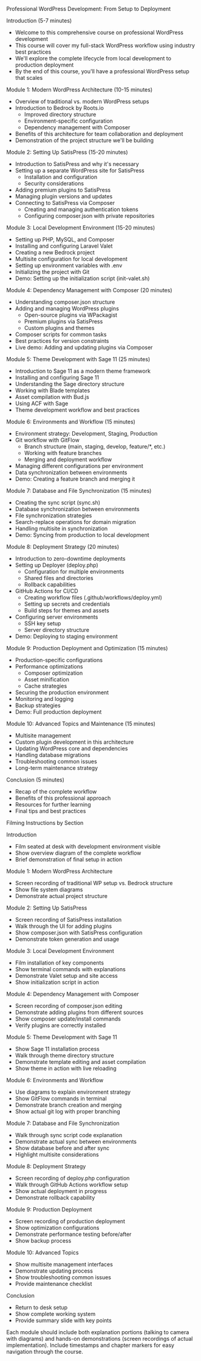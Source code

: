  Professional WordPress Development: From Setup to Deployment

  Introduction (5-7 minutes)

  - Welcome to this comprehensive course on professional WordPress development
  - This course will cover my full-stack WordPress workflow using industry best practices
  - We'll explore the complete lifecycle from local development to production deployment
  - By the end of this course, you'll have a professional WordPress setup that scales

  Module 1: Modern WordPress Architecture (10-15 minutes)

  - Overview of traditional vs. modern WordPress setups
  - Introduction to Bedrock by Roots.io
	- Improved directory structure
	- Environment-specific configuration
	- Dependency management with Composer
  - Benefits of this architecture for team collaboration and deployment
  - Demonstration of the project structure we'll be building

  Module 2: Setting Up SatisPress (15-20 minutes)

  - Introduction to SatisPress and why it's necessary
  - Setting up a separate WordPress site for SatisPress
	- Installation and configuration
	- Security considerations
  - Adding premium plugins to SatisPress
  - Managing plugin versions and updates
  - Connecting to SatisPress via Composer
	- Creating and managing authentication tokens
	- Configuring composer.json with private repositories

  Module 3: Local Development Environment (15-20 minutes)

  - Setting up PHP, MySQL, and Composer
  - Installing and configuring Laravel Valet
  - Creating a new Bedrock project
  - Multisite configuration for local development
  - Setting up environment variables with .env
  - Initializing the project with Git
  - Demo: Setting up the initialization script (init-valet.sh)

  Module 4: Dependency Management with Composer (20 minutes)

  - Understanding composer.json structure
  - Adding and managing WordPress plugins
	- Open-source plugins via WPackagist
	- Premium plugins via SatisPress
	- Custom plugins and themes
  - Composer scripts for common tasks
  - Best practices for version constraints
  - Live demo: Adding and updating plugins via Composer

  Module 5: Theme Development with Sage 11 (25 minutes)

  - Introduction to Sage 11 as a modern theme framework
  - Installing and configuring Sage 11
  - Understanding the Sage directory structure
  - Working with Blade templates
  - Asset compilation with Bud.js
  - Using ACF with Sage
  - Theme development workflow and best practices

  Module 6: Environments and Workflow (15 minutes)

  - Environment strategy: Development, Staging, Production
  - Git workflow with GitFlow
	- Branch structure (main, staging, develop, feature/*, etc.)
	- Working with feature branches
	- Merging and deployment workflow
  - Managing different configurations per environment
  - Data synchronization between environments
  - Demo: Creating a feature branch and merging it

  Module 7: Database and File Synchronization (15 minutes)

  - Creating the sync script (sync.sh)
  - Database synchronization between environments
  - File synchronization strategies
  - Search-replace operations for domain migration
  - Handling multisite in synchronization
  - Demo: Syncing from production to local development

  Module 8: Deployment Strategy (20 minutes)

  - Introduction to zero-downtime deployments
  - Setting up Deployer (deploy.php)
	- Configuration for multiple environments
	- Shared files and directories
	- Rollback capabilities
  - GitHub Actions for CI/CD
	- Creating workflow files (.github/workflows/deploy.yml)
	- Setting up secrets and credentials
	- Build steps for themes and assets
  - Configuring server environments
	- SSH key setup
	- Server directory structure
  - Demo: Deploying to staging environment

  Module 9: Production Deployment and Optimization (15 minutes)

  - Production-specific configurations
  - Performance optimizations
	- Composer optimization
	- Asset minification
	- Cache strategies
  - Securing the production environment
  - Monitoring and logging
  - Backup strategies
  - Demo: Full production deployment

  Module 10: Advanced Topics and Maintenance (15 minutes)

  - Multisite management
  - Custom plugin development in this architecture
  - Updating WordPress core and dependencies
  - Handling database migrations
  - Troubleshooting common issues
  - Long-term maintenance strategy

  Conclusion (5 minutes)

  - Recap of the complete workflow
  - Benefits of this professional approach
  - Resources for further learning
  - Final tips and best practices

  Filming Instructions by Section

  Introduction

  - Film seated at desk with development environment visible
  - Show overview diagram of the complete workflow
  - Brief demonstration of final setup in action

  Module 1: Modern WordPress Architecture

  - Screen recording of traditional WP setup vs. Bedrock structure
  - Show file system diagrams
  - Demonstrate actual project structure

  Module 2: Setting Up SatisPress

  - Screen recording of SatisPress installation
  - Walk through the UI for adding plugins
  - Show composer.json with SatisPress configuration
  - Demonstrate token generation and usage

  Module 3: Local Development Environment

  - Film installation of key components
  - Show terminal commands with explanations
  - Demonstrate Valet setup and site access
  - Show initialization script in action

  Module 4: Dependency Management with Composer

  - Screen recording of composer.json editing
  - Demonstrate adding plugins from different sources
  - Show composer update/install commands
  - Verify plugins are correctly installed

  Module 5: Theme Development with Sage 11

  - Show Sage 11 installation process
  - Walk through theme directory structure
  - Demonstrate template editing and asset compilation
  - Show theme in action with live reloading

  Module 6: Environments and Workflow

  - Use diagrams to explain environment strategy
  - Show GitFlow commands in terminal
  - Demonstrate branch creation and merging
  - Show actual git log with proper branching

  Module 7: Database and File Synchronization

  - Walk through sync script code explanation
  - Demonstrate actual sync between environments
  - Show database before and after sync
  - Highlight multisite considerations

  Module 8: Deployment Strategy

  - Screen recording of deploy.php configuration
  - Walk through GitHub Actions workflow setup
  - Show actual deployment in progress
  - Demonstrate rollback capability

  Module 9: Production Deployment

  - Screen recording of production deployment
  - Show optimization configurations
  - Demonstrate performance testing before/after
  - Show backup process

  Module 10: Advanced Topics

  - Show multisite management interfaces
  - Demonstrate updating process
  - Show troubleshooting common issues
  - Provide maintenance checklist

  Conclusion

  - Return to desk setup
  - Show complete working system
  - Provide summary slide with key points

  Each module should include both explanation portions (talking to camera with diagrams) and hands-on demonstrations (screen recordings of actual implementation). Include timestamps and
  chapter markers for easy navigation through the course.
